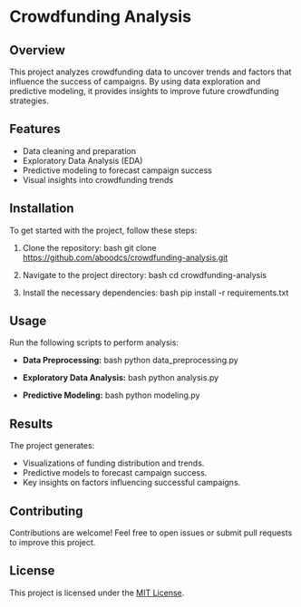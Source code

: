 # Crowdfunding Analysis

## Overview

This project analyzes crowdfunding data to uncover trends and factors that influence the success of campaigns. By using data exploration and predictive modeling, it provides insights to improve future crowdfunding strategies.

## Features

- Data cleaning and preparation
- Exploratory Data Analysis (EDA)
- Predictive modeling to forecast campaign success
- Visual insights into crowdfunding trends

## Installation

To get started with the project, follow these steps:

1. Clone the repository:
   bash
   git clone https://github.com/aboodcs/crowdfunding-analysis.git
   

2. Navigate to the project directory:
   bash
   cd crowdfunding-analysis
   

3. Install the necessary dependencies:
   bash
   pip install -r requirements.txt
   

## Usage

Run the following scripts to perform analysis:

- **Data Preprocessing:**
  bash
  python data_preprocessing.py
  

- **Exploratory Data Analysis:**
  bash
  python analysis.py
  

- **Predictive Modeling:**
  bash
  python modeling.py
  

## Results

The project generates:
- Visualizations of funding distribution and trends.
- Predictive models to forecast campaign success.
- Key insights on factors influencing successful campaigns.

## Contributing

Contributions are welcome! Feel free to open issues or submit pull requests to improve this project.

## License

This project is licensed under the [MIT License](LICENSE).

